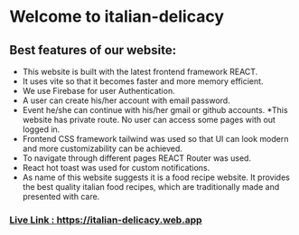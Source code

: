 # Welcome to italian-delicacy
## Best features of our website:
* This website is built with the latest frontend framework REACT. 
* It uses vite so that it becomes faster and more memory efficient.
* We use Firebase for user Authentication. 
* A user can create his/her account with email password.
* Event he/she can continue with his/her gmail or github accounts.
*This website has private route. No user can access some pages with out logged in.
* Frontend CSS framework tailwind was used so that UI can look modern and more customizability can be achieved.   
* To navigate through different pages REACT Router was used.
* React hot toast was used for custom notifications.
* As name of this website suggests it is a food recipe website. It provides the best quality italian food recipes, which are traditionally made and presented with care.

### [Live Link : ](https:https://italian-delicacy.web.app) https://italian-delicacy.web.app

